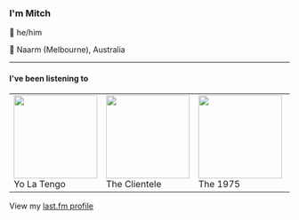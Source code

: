 <article><h3>I&#x27;m Mitch</h3><section><p>👨 he/him</p><p>📍 Naarm (Melbourne), Australia</p></section><hr/><section><h4>I&#x27;ve been listening to</h4><table><tbody><td><img src="https://lastfm.freetls.fastly.net/i/u/174s/a073ac85e2fb427e99cb2d154af8935b.png" height="150px" alt="" role="presentation"/><br/>Yo La Tengo</td><td><img src="https://lastfm.freetls.fastly.net/i/u/174s/905593398b064299a5b9fd4c9de66d7c.png" height="150px" alt="" role="presentation"/><br/>The Clientele</td><td><img src="https://lastfm.freetls.fastly.net/i/u/174s/b617b24a67aa1e15217da67817f29b6d.png" height="150px" alt="" role="presentation"/><br/>The 1975</td><td><img src="https://lastfm.freetls.fastly.net/i/u/174s/680af088e127e474fc536a5cfad36f3e.png" height="150px" alt="" role="presentation"/><br/>The Clash</td><td><img src="https://lastfm.freetls.fastly.net/i/u/174s/a39a04103267495e81eb81054fa7430f.png" height="150px" alt="" role="presentation"/><br/>Sparklehorse</td></tbody></table><span>View my <a href="https://www.last.fm/user/my-slab">last.fm profile</a></span></section></article>
